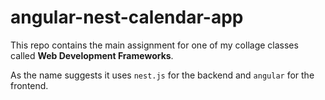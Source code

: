 # angular-nest-calendar-app

This repo contains the main assignment for one of my collage classes called **Web Development Frameworks**.

As the name suggests it uses `nest.js` for the backend and `angular` for the frontend.
